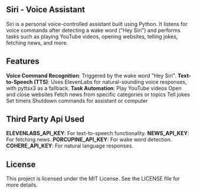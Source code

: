 ## Siri - Voice Assistant
Siri is a personal voice-controlled assistant built using Python. It listens for voice commands after detecting a wake word ("Hey Siri") and performs tasks such as playing YouTube videos, opening websites, telling jokes, fetching news, and more.

## Features
  **Voice Command Recognition**: Triggered by the wake word "Hey Siri".
  **Text-to-Speech (TTS)**: Uses ElevenLabs for natural-sounding voice responses, with pyttsx3 as a fallback.
  **Task Automation**:
        Play YouTube videos
        Open and close websites
        Fetch news from specific categories or topics
        Tell jokes
        Set timers
        Shutdown commands for assistant or computer
  
## Third Party Api Used
  **ELEVENLABS_API_KEY**: For text-to-speech functionality.
  **NEWS_API_KEY**: For fetching news.
  **PORCUPINE_API_KEY**: For wake word detection.
  **COHERE_API_KEY**: For natural language responses.
  
## License

  This project is licensed under the MIT License. See the LICENSE file for more details.
